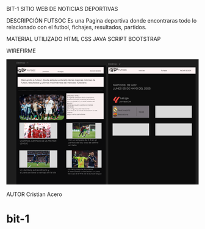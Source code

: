 BIT-1 SITIO WEB DE NOTICIAS DEPORTIVAS


DESCRIPCIÓN
FUTSOC
 Es una Pagina deportiva donde encontraras todo lo relacionado con el futbol, fichajes, resultados, partidos.



MATERIAL UTILIZADO
HTML
CSS
JAVA SCRIPT
BOOTSTRAP

WIREFIRME

![FIGMA](./img/figma-imagen.png)



AUTOR
Cristian Acero

# bit-1
